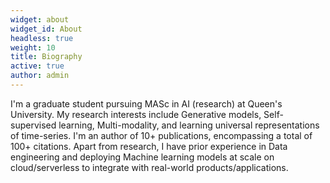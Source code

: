 ```yaml
---
widget: about
widget_id: About
headless: true
weight: 10
title: Biography
active: true
author: admin
---
```

I'm a graduate student pursuing MASc in AI (research) at Queen's University. My research interests include Generative models, Self-supervised learning, Multi-modality, and learning universal representations of time-series. I'm an author of 10+ publications, encompassing a total of 100+ citations. Apart from research, I have prior experience in Data engineering and deploying Machine learning models at scale on cloud/serverless to integrate with real-world products/applications.